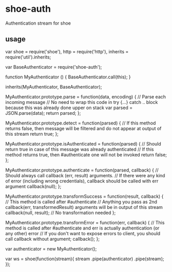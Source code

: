 shoe-auth
=========

Authentication stream for shoe

usage
-----

  var shoe = require('shoe'),
      http = require('http'),
      inherits = require('util').inherits;
  
  var BaseAuthenticator = require('shoe-auth');
  
  function MyAuthenticator () {
    BaseAuthenticator.call(this);
  }
  
  inherits(MyAuthenticator, BaseAuthenticator);
  
  MyAuthenticator.prototype.parse = function(data, encoding) {
    // Parse each incoming message
    // No need to wrap this code in try {...} catch .. block because this was already done upper on stack
    var parsed = JSON.parse(data);
    return parsed;
  };
  
  MyAuthenticator.prototype.detect = function(parsed) {
    // If this method returns false, then message will be filtered and do not appear at output of this stream
    return true;
  };
  
  MyAuthenticator.prototype.isAuthenticated = function(parsed) {
    // Should return true in case of this message was already authenticated
    // If this method returns true, then #authenticate one will not be invoked
    return false;
  };
  
  MyAuthenticator.prototype.authenticate = function(parsed, callback) {
    // Should always call callback (err, result) arguments.
    // If there were any kind of error (including wrong credentials), callback should be called with err argument
    callback(null);
  };
  
  MyAuthenticator.prototype.transformSuccess = function(result, callback) {
    // This method is called after #authenticate
    // Anything you pass as 2nd callback(err, transformedResult) arguments will be in output of this stream
    callback(null, result); // No transformation needed
  };
  
  MyAuthenticator.prototype.transformError = function(err, callback) {
    // This method is called after #authenticate and err is actually authentication (or any other) error
    // If you don't want to expose errors to client, you should call callback without argument;
    callback();
  };
  
  var authenticator = new MyAuthenticator();
  
  var ws = shoe(function(stream){
    stream
      .pipe(authenticator)
      .pipe(stream);
  });
